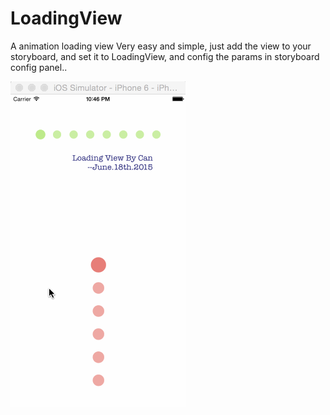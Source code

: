 # LoadingView
A animation loading view
Very easy and simple, just add the view to your storyboard, and set it to LoadingView, and config the params in storyboard config panel..


![<Display Name>](https://github.com/Soul-Clinic/LoadingView/blob/master/LoadingView/loading.gif?raw=true)
